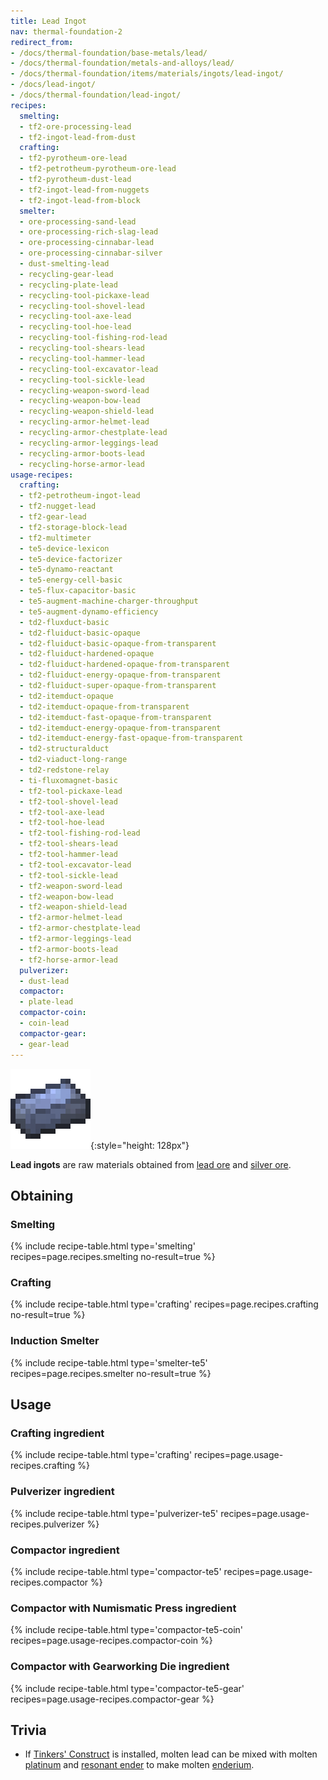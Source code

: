 ```yaml
---
title: Lead Ingot
nav: thermal-foundation-2
redirect_from:
- /docs/thermal-foundation/base-metals/lead/
- /docs/thermal-foundation/metals-and-alloys/lead/
- /docs/thermal-foundation/items/materials/ingots/lead-ingot/
- /docs/lead-ingot/
- /docs/thermal-foundation/lead-ingot/
recipes:
  smelting:
  - tf2-ore-processing-lead
  - tf2-ingot-lead-from-dust
  crafting:
  - tf2-pyrotheum-ore-lead
  - tf2-petrotheum-pyrotheum-ore-lead
  - tf2-pyrotheum-dust-lead
  - tf2-ingot-lead-from-nuggets
  - tf2-ingot-lead-from-block
  smelter:
  - ore-processing-sand-lead
  - ore-processing-rich-slag-lead
  - ore-processing-cinnabar-lead
  - ore-processing-cinnabar-silver
  - dust-smelting-lead
  - recycling-gear-lead
  - recycling-plate-lead
  - recycling-tool-pickaxe-lead
  - recycling-tool-shovel-lead
  - recycling-tool-axe-lead
  - recycling-tool-hoe-lead
  - recycling-tool-fishing-rod-lead
  - recycling-tool-shears-lead
  - recycling-tool-hammer-lead
  - recycling-tool-excavator-lead
  - recycling-tool-sickle-lead
  - recycling-weapon-sword-lead
  - recycling-weapon-bow-lead
  - recycling-weapon-shield-lead
  - recycling-armor-helmet-lead
  - recycling-armor-chestplate-lead
  - recycling-armor-leggings-lead
  - recycling-armor-boots-lead
  - recycling-horse-armor-lead
usage-recipes:
  crafting:
  - tf2-petrotheum-ingot-lead
  - tf2-nugget-lead
  - tf2-gear-lead
  - tf2-storage-block-lead
  - tf2-multimeter
  - te5-device-lexicon
  - te5-device-factorizer
  - te5-dynamo-reactant
  - te5-energy-cell-basic
  - te5-flux-capacitor-basic
  - te5-augment-machine-charger-throughput
  - te5-augment-dynamo-efficiency
  - td2-fluxduct-basic
  - td2-fluiduct-basic-opaque
  - td2-fluiduct-basic-opaque-from-transparent
  - td2-fluiduct-hardened-opaque
  - td2-fluiduct-hardened-opaque-from-transparent
  - td2-fluiduct-energy-opaque-from-transparent
  - td2-fluiduct-super-opaque-from-transparent
  - td2-itemduct-opaque
  - td2-itemduct-opaque-from-transparent
  - td2-itemduct-fast-opaque-from-transparent
  - td2-itemduct-energy-opaque-from-transparent
  - td2-itemduct-energy-fast-opaque-from-transparent
  - td2-structuralduct
  - td2-viaduct-long-range
  - td2-redstone-relay
  - ti-fluxomagnet-basic
  - tf2-tool-pickaxe-lead
  - tf2-tool-shovel-lead
  - tf2-tool-axe-lead
  - tf2-tool-hoe-lead
  - tf2-tool-fishing-rod-lead
  - tf2-tool-shears-lead
  - tf2-tool-hammer-lead
  - tf2-tool-excavator-lead
  - tf2-tool-sickle-lead
  - tf2-weapon-sword-lead
  - tf2-weapon-bow-lead
  - tf2-weapon-shield-lead
  - tf2-armor-helmet-lead
  - tf2-armor-chestplate-lead
  - tf2-armor-leggings-lead
  - tf2-armor-boots-lead
  - tf2-horse-armor-lead
  pulverizer:
  - dust-lead
  compactor:
  - plate-lead
  compactor-coin:
  - coin-lead
  compactor-gear:
  - gear-lead
---
```


![Lead ingot](/assets/images/thermal-foundation/ingot-lead.png){:style="height: 128px"}


**Lead ingots** are raw materials obtained from [lead ore](/docs/thermal-foundation-2/lead-ore/) and
[silver ore](/docs/thermal-foundation-2/silver-ore/).


Obtaining
---------

### Smelting
{% include recipe-table.html type='smelting' recipes=page.recipes.smelting no-result=true %}

### Crafting
{% include recipe-table.html type='crafting' recipes=page.recipes.crafting no-result=true %}

### Induction Smelter
{% include recipe-table.html type='smelter-te5' recipes=page.recipes.smelter no-result=true %}


Usage
-----

### Crafting ingredient
{% include recipe-table.html type='crafting' recipes=page.usage-recipes.crafting %}

### Pulverizer ingredient
{% include recipe-table.html type='pulverizer-te5' recipes=page.usage-recipes.pulverizer %}

### Compactor ingredient
{% include recipe-table.html type='compactor-te5' recipes=page.usage-recipes.compactor %}

### Compactor with Numismatic Press ingredient
{% include recipe-table.html type='compactor-te5-coin' recipes=page.usage-recipes.compactor-coin %}

### Compactor with Gearworking Die ingredient
{% include recipe-table.html type='compactor-te5-gear' recipes=page.usage-recipes.compactor-gear %}


Trivia
------

* If [Tinkers'
  Construct](https://minecraft.curseforge.com/projects/tinkers-construct) is
  installed, molten lead can be mixed with molten
  [platinum](/docs/thermal-foundation-2/platinum-ingot/) and [resonant ender](/docs/thermal-foundation-2/resonant-ender/)
  to make molten [enderium](/docs/thermal-foundation-2/enderium-ingot/).

